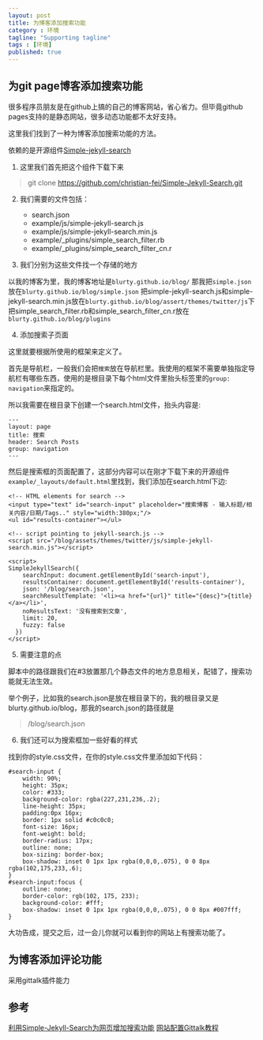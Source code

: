 ```yaml
---
layout: post
title: 为博客添加搜索功能
category : 环境
tagline: "Supporting tagline"
tags : [环境]
published: true
---
```


## 为git page博客添加搜索功能

很多程序员朋友是在github上搞的自己的博客网站，省心省力。但毕竟github pages支持的是静态网站，很多动态功能都不太好支持。

这里我们找到了一种为博客添加搜索功能的方法。

依赖的是开源组件[Simple-jekyll-search](https://github.com/christian-fei/Simple-Jekyll-Search)

1. 这里我们首先把这个组件下载下来

> git clone https://github.com/christian-fei/Simple-Jekyll-Search.git

<!--break-->

2. 我们需要的文件包括：
    - search.json
    - example/js/simple-jekyll-search.js
    - example/js/simple-jekyll-search.min.js
    - example/_plugins/simple_search_filter.rb
    - example/_plugins/simple_search_filter_cn.r

3. 我们分别为这些文件找一个存储的地方

以我的博客为里，我的博客地址是`blurty.github.io/blog/`
那我把`simple.json`放在`blurty.github.io/blog/simple.json`
把simple-jekyll-search.js和simple-jekyll-search.min.js放在`blurty.github.io/blog/assert/themes/twitter/js`下
把simple_search_filter.rb和simple_search_filter_cn.r放在`blurty.github.io/blog/plugins`

4. 添加搜索子页面

这里就要根据所使用的框架来定义了。

首先是导航栏，一般我们会把`搜索`放在导航栏里。我使用的框架不需要单独指定导航栏有哪些东西，使用的是根目录下每个html文件里抬头标签里的`group: navigation`来指定的。

所以我需要在根目录下创建一个search.html文件，抬头内容是:

```
---
layout: page
title: 搜索
header: Search Posts
group: navigation
---
```

然后是搜索框的页面配置了，这部分内容可以在刚才下载下来的开源组件`example/_layouts/default.html`里找到，我们添加在search.html下边:

```
<!-- HTML elements for search -->
<input type="text" id="search-input" placeholder="搜索博客 - 输入标题/相关内容/日期/Tags.." style="width:380px;"/>
<ul id="results-container"></ul>

<!-- script pointing to jekyll-search.js -->
<script src="/blog/assets/themes/twitter/js/simple-jekyll-search.min.js"></script>

<script>
SimpleJekyllSearch({
    searchInput: document.getElementById('search-input'),
    resultsContainer: document.getElementById('results-container'),
    json: '/blog/search.json',
    searchResultTemplate: '<li><a href="{url}" title="{desc}">{title}</a></li>',
    noResultsText: '没有搜索到文章',
    limit: 20,
    fuzzy: false
  })
</script>
```

5. 需要注意的点

脚本中的路径跟我们在#3放置那几个静态文件的地方息息相关，配错了，搜索功能就无法生效。

举个例子，比如我的search.json是放在根目录下的，我的根目录又是blurty.github.io/blog，那我的search.json的路径就是

> /blog/search.json

6. 我们还可以为搜索框加一些好看的样式

找到你的style.css文件，在你的style.css文件里添加如下代码：

```
#search-input {
    width: 90%;
    height: 35px;
    color: #333;
    background-color: rgba(227,231,236,.2);
    line-height: 35px;
    padding:0px 16px;
    border: 1px solid #c0c0c0;
    font-size: 16px;
    font-weight: bold;
    border-radius: 17px;
    outline: none;
    box-sizing: border-box;
    box-shadow: inset 0 1px 1px rgba(0,0,0,.075), 0 0 8px rgba(102,175,233,.6);
}
#search-input:focus {
    outline: none;
    border-color: rgb(102, 175, 233);
    background-color: #fff;
    box-shadow: inset 0 1px 1px rgba(0,0,0,.075), 0 0 8px #007fff;
}
```

大功告成，提交之后，过一会儿你就可以看到你的网站上有搜索功能了。

## 为博客添加评论功能

采用gittalk插件能力

## 参考

[利用Simple-Jekyll-Search为网页增加搜索功能](https://ning0.top/2020-11-08-blog-jekyll-search)
[网站配置Gittalk教程](https://www.cnblogs.com/bigyoung/p/14154060.html)